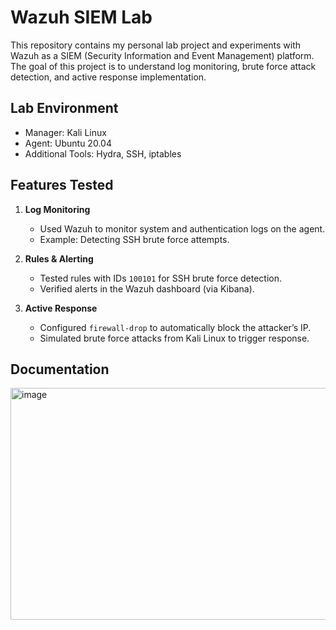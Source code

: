 # Wazuh SIEM Lab

This repository contains my personal lab project and experiments with Wazuh as a SIEM (Security Information and Event Management) platform.  
The goal of this project is to understand log monitoring, brute force attack detection, and active response implementation.

## Lab Environment
- Manager: Kali Linux  
- Agent: Ubuntu 20.04  
- Additional Tools: Hydra, SSH, iptables

## Features Tested
1. **Log Monitoring**  
   - Used Wazuh to monitor system and authentication logs on the agent.  
   - Example: Detecting SSH brute force attempts.  

2. **Rules & Alerting**  
   - Tested rules with IDs `100101` for SSH brute force detection.  
   - Verified alerts in the Wazuh dashboard (via Kibana).  

3. **Active Response**  
   - Configured `firewall-drop` to automatically block the attacker’s IP.  
   - Simulated brute force attacks from Kali Linux to trigger response.
  
## Documentation
<img width="1915" height="371" alt="image" src="https://github.com/user-attachments/assets/7b52152e-b921-4d0b-b62a-4486ccf756ac" />

